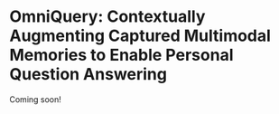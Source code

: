 # OmniQuery: Contextually Augmenting Captured Multimodal Memories to Enable Personal Question Answering

Coming soon!
